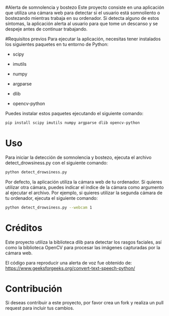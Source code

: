 #Alerta de somnolencia y bostezo
Este proyecto consiste en una aplicación que utiliza una cámara web para detectar si el usuario está somnoliento o bostezando mientras trabaja en su ordenador. Si detecta alguno de estos síntomas, la aplicación alerta al usuario para que tome un descanso y se despeje antes de continuar trabajando.

#Requisitos previos
Para ejecutar la aplicación, necesitas tener instalados los siguientes paquetes en tu entorno de Python:

- scipy

- imutils

- numpy

- argparse

- dlib

- opencv-python

Puedes instalar estos paquetes ejecutando el siguiente comando:

```sh
pip install scipy imutils numpy argparse dlib opencv-python
```

# Uso
Para iniciar la detección de somnolencia y bostezo, ejecuta el archivo detect_drowsiness.py con el siguiente comando:

``` sh
python detect_drowsiness.py
```

Por defecto, la aplicación utiliza la cámara web de tu ordenador. 
Si quieres utilizar otra cámara, puedes indicar el índice de la cámara como argumento al ejecutar el archivo. 
Por ejemplo, si quieres utilizar la segunda cámara de tu ordenador, ejecuta el siguiente comando:

``` sh
python detect_drowsiness.py --webcam 1
```

# Créditos
Este proyecto utiliza la biblioteca dlib para detectar los rasgos faciales, así como la biblioteca OpenCV para procesar las imágenes capturadas por la cámara web.

El código para reproducir una alerta de voz fue obtenido de: 
https://www.geeksforgeeks.org/convert-text-speech-python/

# Contribución
Si deseas contribuir a este proyecto, por favor crea un fork y realiza un pull request para incluir tus cambios.
